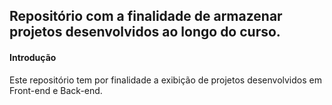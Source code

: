## Repositório com a finalidade de armazenar projetos desenvolvidos ao longo do curso.


#### Introdução

Este repositório tem por finalidade a exibição de projetos desenvolvidos em Front-end e Back-end. 

